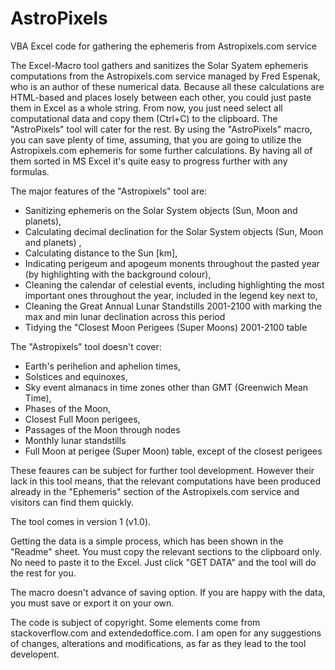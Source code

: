 # AstroPixels
VBA Excel code for gathering the ephemeris from Astropixels.com service

The Excel-Macro tool gathers and sanitizes the Solar Syatem ephemeris computations from the Astropixels.com service managed by Fred Espenak, who is an author of these numerical data. Because all these calculations are HTML-based and places losely between each other, you could just paste them in Excel as a whole string. From now, you just need select all computational data and copy them (Ctrl+C) to the clipboard. The "AstroPixels" tool will cater for the rest.
By using the "AstroPixels" macro, you can save plenty of time, assuming, that you are going to utilize the Astropixels.com ephemeris for some further calculations. By having all of them sorted in MS Excel it's quite easy to progress further with any formulas.

The major features of the "Astropixels" tool are:
- Sanitizing ephemeris on the Solar System objects (Sun, Moon and planets),  
- Calculating decimal declination for the Solar System objects (Sun, Moon and planets) ,
- Calculating distance to the Sun [km],
- Indicating perigeum and apogeum monents throughout the pasted year (by highlighting with the background colour),
- Cleaning the calendar of celestial events, including highlighting the most important ones throughout the year, included in the legend key next to,
- Cleaning the Great Annual Lunar Standstills 2001-2100 with marking the max and min lunar declination across this period
- Tidying the "Closest Moon Perigees (Super Moons) 2001-2100 table

The "Astropixels" tool doesn't cover:
- Earth's perihelion and aphelion times,
- Solstices and equinoxes,
- Sky event almanacs in time zones other than GMT (Greenwich Mean Time),
- Phases of the Moon,
- Closest Full Moon perigees,
- Passages of the Moon through nodes
- Monthly lunar standstills
- Full Moon at perigee (Super Moon) table, except of the closest perigees

These feaures can be subject for further tool development. However their lack in this tool means, that the relevant computations have been produced already in the "Ephemeris" section of the Astropixels.com service and visitors can find them quickly.

The tool comes in version 1 (v1.0). 

Getting the data is a simple process, which has been shown in the "Readme" sheet. You must copy the relevant sections to the clipboard only. No need to paste it to the Excel. Just click "GET DATA" and the tool will do the rest for you. 

The macro doesn't advance of saving option. If you are happy with the data, you must save or export it on your own.

The code is subject of copyright. Some elements come from stackoverflow.com and extendedoffice.com. I am open for any suggestions of changes, alterations and modifications, as far as they lead to the tool developent.


							
							
							
							
							
							
							
